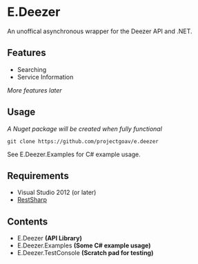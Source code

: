 # E.Deezer
An unoffical asynchronous wrapper for the Deezer API and .NET.

## Features
- Searching
- Service Information

*More features later*

## Usage
*A Nuget package will be created when fully functional*

```
git clone https://github.com/projectgoav/e.deezer
```

See E.Deezer.Examples for C# example usage.

## Requirements
- Visual Studio 2012 (or later)
- [RestSharp](http://restsharp.org/)

## Contents
- E.Deezer **(API Library)**
- E.Deezer.Examples **(Some C# example usage)**
- E.Deezer.TestConsole **(Scratch pad for testing)**
